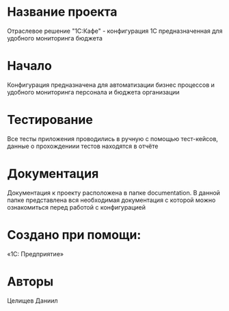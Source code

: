 # Название проекта
Отраслевое решение "1С:Кафе" - конфигурация 1С предназначенная для удобного мониторинга бюджета
# Начало
Конфигурация предназначена для автоматизации бизнес процессов и удобного мониторинга персонала и бюджета организации
# Тестирование
Все тесты приложения проводились в ручную с помощью тест-кейсов, данные о прохождениии тестов находятся в отчёте
# Документация
Документация к проекту расположена в папке documentation. В данной папке представлена вся необходимая документация с которой можно ознакомиться перед работой с конфигурацией
# Создано при помощи:
«1С: Предприятие» 
# Авторы
Целищев Даниил

